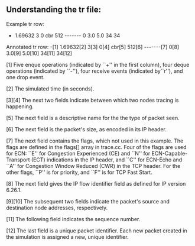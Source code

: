 ## Understanding the tr file:

Example tr row:
- 1.69632 3 0 cbr 512 ------- 0 3.0 5.0 34 34

Annotated tr row:
-[1] 1.69632[2] 3[3] 0[4] cbr[5] 512[6] -------[7] 0[8] 3.0[9] 5.0[10] 34[11] 34[12]

[1] Five enque operations (indicated by \`\`+'' in the first column), four deque operations (indicated by \`\`-''), four receive events (indicated by\`\`r''), and one drop event.

[2] The simulated time (in seconds).

[3]\[4] The next two fields indicate between which two nodes tracing is happening. 

[5] The next field is a descriptive name for the the type of packet seen. 

[6] The next field is the packet's size, as encoded in its IP header.

[7] The next field contains the flags, which not used in this example. The flags are defined in the flags[] array in trace.cc. Four of the flags are used for ECN: \`\`E'' for Congestion Experienced (CE) and \`\`N'' for ECN-Capable-Transport (ECT) indications in the IP header, and \`\`C'' for ECN-Echo and \`\`A'' for Congestion Window Reduced (CWR) in the TCP header. For the other flags, \`\`P'' is for priority, and \`\`F'' is for TCP Fast Start.

[8] The next field gives the IP flow identifier field as defined for IP version 6.26.1. 

[9]\[10] The subsequent two fields indicate the packet's source and destination node addresses, respectively. 

[11] The following field indicates the sequence number.

[12] The last field is a unique packet identifier. Each new packet created in the simulation is assigned a new, unique identifier. 